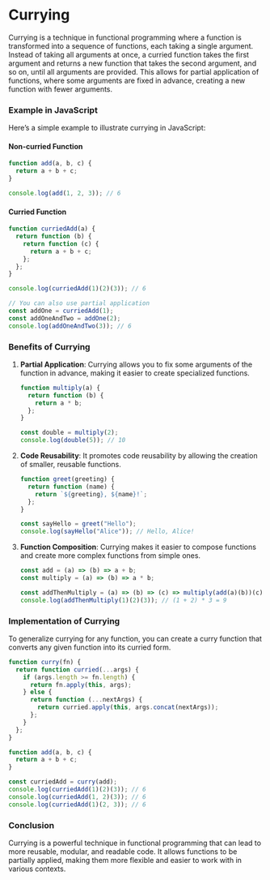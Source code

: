 # Currying

Currying is a technique in functional programming where a function is transformed into a sequence of functions, each taking a single argument. Instead of taking all arguments at once, a curried function takes the first argument and returns a new function that takes the second argument, and so on, until all arguments are provided. This allows for partial application of functions, where some arguments are fixed in advance, creating a new function with fewer arguments.

### Example in JavaScript

Here’s a simple example to illustrate currying in JavaScript:

#### Non-curried Function

```javascript
function add(a, b, c) {
  return a + b + c;
}

console.log(add(1, 2, 3)); // 6
```

#### Curried Function

```javascript
function curriedAdd(a) {
  return function (b) {
    return function (c) {
      return a + b + c;
    };
  };
}

console.log(curriedAdd(1)(2)(3)); // 6

// You can also use partial application
const addOne = curriedAdd(1);
const addOneAndTwo = addOne(2);
console.log(addOneAndTwo(3)); // 6
```

### Benefits of Currying

1. **Partial Application**: Currying allows you to fix some arguments of the function in advance, making it easier to create specialized functions.

   ```javascript
   function multiply(a) {
     return function (b) {
       return a * b;
     };
   }

   const double = multiply(2);
   console.log(double(5)); // 10
   ```

2. **Code Reusability**: It promotes code reusability by allowing the creation of smaller, reusable functions.

   ```javascript
   function greet(greeting) {
     return function (name) {
       return `${greeting}, ${name}!`;
     };
   }

   const sayHello = greet("Hello");
   console.log(sayHello("Alice")); // Hello, Alice!
   ```

3. **Function Composition**: Currying makes it easier to compose functions and create more complex functions from simple ones.

   ```javascript
   const add = (a) => (b) => a + b;
   const multiply = (a) => (b) => a * b;

   const addThenMultiply = (a) => (b) => (c) => multiply(add(a)(b))(c);
   console.log(addThenMultiply(1)(2)(3)); // (1 + 2) * 3 = 9
   ```

### Implementation of Currying

To generalize currying for any function, you can create a curry function that converts any given function into its curried form.

```javascript
function curry(fn) {
  return function curried(...args) {
    if (args.length >= fn.length) {
      return fn.apply(this, args);
    } else {
      return function (...nextArgs) {
        return curried.apply(this, args.concat(nextArgs));
      };
    }
  };
}

function add(a, b, c) {
  return a + b + c;
}

const curriedAdd = curry(add);
console.log(curriedAdd(1)(2)(3)); // 6
console.log(curriedAdd(1, 2)(3)); // 6
console.log(curriedAdd(1)(2, 3)); // 6
```

### Conclusion

Currying is a powerful technique in functional programming that can lead to more reusable, modular, and readable code. It allows functions to be partially applied, making them more flexible and easier to work with in various contexts.
